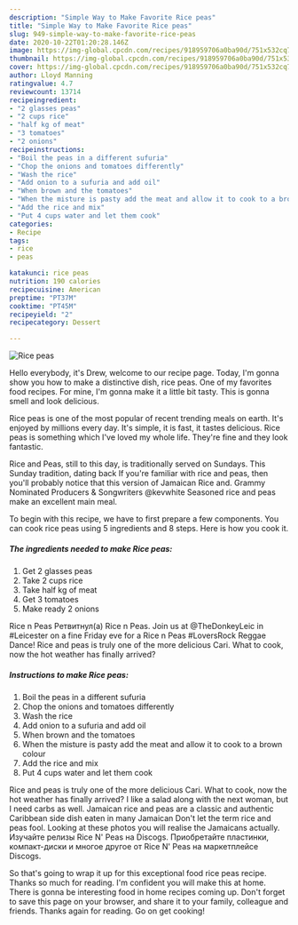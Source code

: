 ```yaml
---
description: "Simple Way to Make Favorite Rice peas"
title: "Simple Way to Make Favorite Rice peas"
slug: 949-simple-way-to-make-favorite-rice-peas
date: 2020-10-22T01:20:28.146Z
image: https://img-global.cpcdn.com/recipes/918959706a0ba90d/751x532cq70/rice-peas-recipe-main-photo.jpg
thumbnail: https://img-global.cpcdn.com/recipes/918959706a0ba90d/751x532cq70/rice-peas-recipe-main-photo.jpg
cover: https://img-global.cpcdn.com/recipes/918959706a0ba90d/751x532cq70/rice-peas-recipe-main-photo.jpg
author: Lloyd Manning
ratingvalue: 4.7
reviewcount: 13714
recipeingredient:
- "2 glasses peas"
- "2 cups rice"
- "half kg of meat"
- "3 tomatoes"
- "2 onions"
recipeinstructions:
- "Boil the peas in a different sufuria"
- "Chop the onions and tomatoes differently"
- "Wash the rice"
- "Add onion to a sufuria and add oil"
- "When brown and the tomatoes"
- "When the misture is pasty add the meat and allow it to cook to a brown colour"
- "Add the rice and mix"
- "Put 4 cups water and let them cook"
categories:
- Recipe
tags:
- rice
- peas

katakunci: rice peas 
nutrition: 190 calories
recipecuisine: American
preptime: "PT37M"
cooktime: "PT45M"
recipeyield: "2"
recipecategory: Dessert

---
```



![Rice peas](https://img-global.cpcdn.com/recipes/918959706a0ba90d/751x532cq70/rice-peas-recipe-main-photo.jpg)

Hello everybody, it's Drew, welcome to our recipe page. Today, I'm gonna show you how to make a distinctive dish, rice peas. One of my favorites food recipes. For mine, I'm gonna make it a little bit tasty. This is gonna smell and look delicious.

Rice peas is one of the most popular of recent trending meals on earth. It's enjoyed by millions every day. It's simple, it is fast, it tastes delicious. Rice peas is something which I've loved my whole life. They're fine and they look fantastic.

Rice and Peas, still to this day, is traditionally served on Sundays. This Sunday tradition, dating back If you&#39;re familiar with rice and peas, then you&#39;ll probably notice that this version of Jamaican Rice and. Grammy Nominated Producers &amp; Songwriters @kevwhite Seasoned rice and peas make an excellent main meal.


To begin with this recipe, we have to first prepare a few components. You can cook rice peas using 5 ingredients and 8 steps. Here is how you cook it.

<!--inarticleads1-->

##### The ingredients needed to make Rice peas:

1. Get 2 glasses peas
1. Take 2 cups rice
1. Take half kg of meat
1. Get 3 tomatoes
1. Make ready 2 onions


Rice n Peas Ретвитнул(а) Rice n Peas. Join us at @TheDonkeyLeic in #Leicester on a fine Friday eve for a Rice n Peas #LoversRock Reggae Dance! Rice and peas is truly one of the more delicious Cari. What to cook, now the hot weather has finally arrived? 

<!--inarticleads2-->

##### Instructions to make Rice peas:

1. Boil the peas in a different sufuria
1. Chop the onions and tomatoes differently
1. Wash the rice
1. Add onion to a sufuria and add oil
1. When brown and the tomatoes
1. When the misture is pasty add the meat and allow it to cook to a brown colour
1. Add the rice and mix
1. Put 4 cups water and let them cook


Rice and peas is truly one of the more delicious Cari. What to cook, now the hot weather has finally arrived? I like a salad along with the next woman, but I need carbs as well. Jamaican rice and peas are a classic and authentic Caribbean side dish eaten in many Jamaican Don&#39;t let the term rice and peas fool. Looking at these photos you will realise the Jamaicans actually. Изучайте релизы Rice N&#39; Peas на Discogs. Приобретайте пластинки, компакт-диски и многое другое от Rice N&#39; Peas на маркетплейсе Discogs. 

So that's going to wrap it up for this exceptional food rice peas recipe. Thanks so much for reading. I'm confident you will make this at home. There is gonna be interesting food in home recipes coming up. Don't forget to save this page on your browser, and share it to your family, colleague and friends. Thanks again for reading. Go on get cooking!
